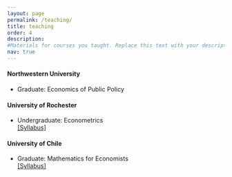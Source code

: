 ```yaml
---
layout: page
permalink: /teaching/
title: teaching
order: 4
description: 
#Materials for courses you taught. Replace this text with your description.
nav: true
---
```


#### Northwestern University
<ul>
<li> Graduate: Economics of Public Policy </li> 
</ul>


#### University of Rochester
<ul>
<li> Undergraduate: Econometrics </li> <a href="{{ site.baseurl }}/assets/pdf/Eco231_syllabus.pdf" target="_blank">[Syllabus]</a>
</ul>


#### University of Chile  
<ul>
<li> Graduate: Mathematics for Economists </li> <a href="{{ site.baseurl }}/assets/pdf/syllabus-in700-Eng.pdf" target="_blank">[Syllabus]</a>

</ul>




